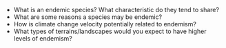 * What is an endemic species? What characteristic do they tend to share?
* What are some reasons a species may be endemic?
* How is climate change velocity potentially related to endemism?
* What types of terrains/landscapes would you expect to have higher levels of endemism?
